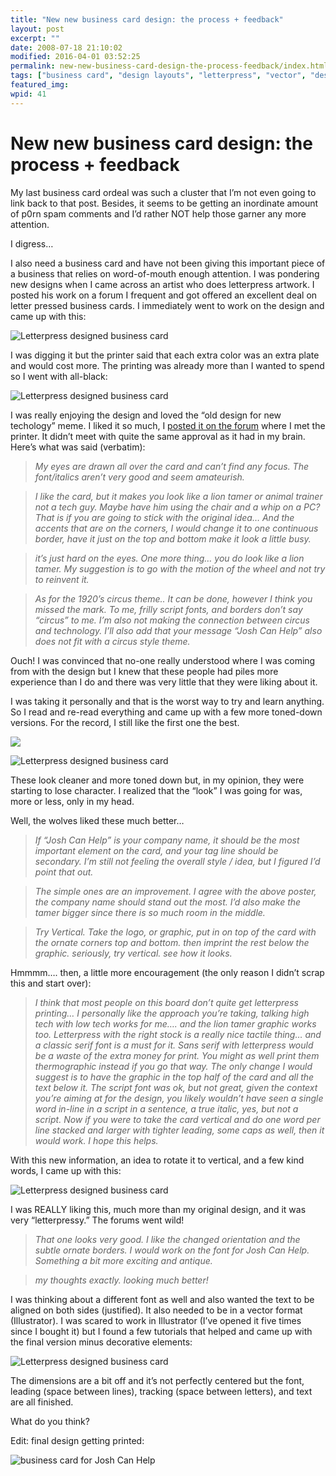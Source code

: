 ```yaml
---
title: "New new business card design: the process + feedback"
layout: post
excerpt: ""
date: 2008-07-18 21:10:02
modified: 2016-04-01 03:52:25
permalink: new-new-business-card-design-the-process-feedback/index.html
tags: ["business card", "design layouts", "letterpress", "vector", "design &amp; creative process"]
featured_img: 
wpid: 41
---
```


# New new business card design: the process + feedback

My last business card ordeal was such a cluster that I’m not even going to link back to that post. Besides, it seems to be getting an inordinate amount of p0rn spam comments and I’d rather NOT help those garner any more attention.

I digress…

I also need a business card and have not been giving this important piece of a business that relies on word-of-mouth enough attention. I was pondering new designs when I came across an artist who does letterpress artwork. I posted his work on a forum I frequent and got offered an excellent deal on letter pressed business cards. I immediately went to work on the design and came up with this:

![Letterpress designed business card](/_images/2008/07/letterpress_card_01_mock.jpg)

I was digging it but the printer said that each extra color was an extra plate and would cost more. The printing was already more than I wanted to spend so I went with all-black:

![Letterpress designed business card](/_images/2008/07/letterpress_card_02_mock.jpg)

I was really enjoying the design and loved the “old design for new techology” meme. I liked it so much, I [posted it on the forum](http://forums.vwvortex.com/zerothread?id=3933509) where I met the printer. It didn’t meet with quite the same approval as it had in my brain. Here’s what was said (verbatim):

> *My eyes are drawn all over the card and can’t find any focus. The font/italics aren’t very good and seem amateurish.*

> *I like the card, but it makes you look like a lion tamer or animal trainer not a tech guy. Maybe have him using the chair and a whip on a PC? That is if you are going to stick with the original idea… And the accents that are on the corners, I would change it to one continuous border, have it just on the top and bottom make it look a little busy.*

> *it’s just hard on the eyes. One more thing… you do look like a lion tamer. My suggestion is to go with the motion of the wheel and not try to reinvent it.*

> *As for the 1920’s circus theme.. It can be done, however I think you missed the mark. To me, frilly script fonts, and borders don’t say “circus” to me. I’m also not making the connection between circus and technology. I’ll also add that your message “Josh Can Help” also does not fit with a circus style theme.*

Ouch! I was convinced that no-one really understood where I was coming from with the design but I knew that these people had piles more experience than I do and there was very little that they were liking about it.

I was taking it personally and that is the worst way to try and learn anything. So I read and re-read everything and came up with a few more toned-down versions. For the record, I still like the first one the best.

![](/_images/2008/07/letterpress_card_03_mock.jpg)

![Letterpress designed business card](/_images/2008/07/letterpress_card_04_mock.jpg)

These look cleaner and more toned down but, in my opinion, they were starting to lose character. I realized that the “look” I was going for was, more or less, only in my head.

Well, the wolves liked these much better…

> *If “Josh Can Help” is your company name, it should be the most important element on the card, and your tag line should be secondary. I’m still not feeling the overall style / idea, but I figured I’d point that out.*

> *The simple ones are an improvement. I agree with the above poster, the company name should stand out the most. I’d also make the tamer bigger since there is so much room in the middle.*

> *Try Vertical. Take the logo, or graphic, put in on top of the card with the ornate corners top and bottom. then imprint the rest below the graphic. seriously, try vertical. see how it looks.*

Hmmmm…. then, a little more encouragement (the only reason I didn’t scrap this and start over):

> *I think that most people on this board don’t quite get letterpress printing… I personally like the approach you’re taking, talking high tech with low tech works for me…. and the lion tamer graphic works too. Letterpress with the right stock is a really nice tactile thing… and a classic serif font is a must for it. Sans serif with letterpress would be a waste of the extra money for print. You might as well print them thermographic instead if you go that way. The only change I would suggest is to have the graphic in the top half of the card and all the text below it. The script font was ok, but not great, given the context you’re aiming at for the design, you likely wouldn’t have seen a single word in-line in a script in a sentence, a true italic, yes, but not a script. Now if you were to take the card vertical and do one word per line stacked and larger with tighter leading, some caps as well, then it would work. I hope this helps.*

With this new information, an idea to rotate it to vertical, and a few kind words, I came up with this:

![Letterpress designed business card](/_images/2008/07/letterpress_card_05_mock.jpg)

I was REALLY liking this, much more than my original design, and it was very “letterpressy.” The forums went wild!

> *That one looks very good. I like the changed orientation and the subtle ornate borders. I would work on the font for Josh Can Help. Something a bit more exciting and antique.*

> *my thoughts exactly. looking much better!*

I was thinking about a different font as well and also wanted the text to be aligned on both sides (justified). It also needed to be in a vector format (Illustrator). I was scared to work in Illustrator (I’ve opened it five times since I bought it) but I found a few tutorials that helped and came up with the final version minus decorative elements:

![Letterpress designed business card](/_images/2008/07/lp_card.jpg)

The dimensions are a bit off and it’s not perfectly centered but the font, leading (space between lines), tracking (space between letters), and text are all finished.

What do you think?

Edit: final design getting printed:

![business card for Josh Can Help](/_images/2008/07/lp_card_07_final.jpg "business card for Josh Can Help")